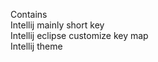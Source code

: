 Contains<br/>
Intellij mainly short key<br/>
Intellij eclipse customize key map<br/>
Intellij theme
